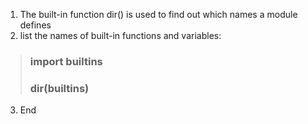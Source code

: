 1. The built-in function dir() is used to find out which names a module defines
2. list the names of built-in functions and variables: 
> ### import builtins
> ### dir(builtins)
3. End
